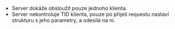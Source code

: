 - Server dokáže obsloužit pouze jednoho klienta.
- Server nekontroluje TID klienta, pouze po přijetí requestu nastaví strukturu s jeho parametry, a odesílá na ni.
